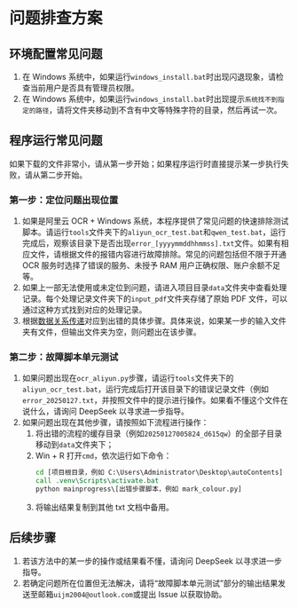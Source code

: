 # 问题排查方案

## 环境配置常见问题

1. 在 Windows 系统中，如果运行`windows_install.bat`时出现闪退现象，请检查当前用户是否具有管理员权限。
2. 在 Windows 系统中，如果运行`windows_install.bat`时出现提示`系统找不到指定的路径`，请将文件夹移动到不含有中文等特殊字符的目录，然后再试一次。

## 程序运行常见问题

如果下载的文件非常小，请从第一步开始；如果程序运行时直接提示某一步执行失败，请从第二步开始。

### 第一步：定位问题出现位置

1. 如果是阿里云 OCR + Windows 系统，本程序提供了常见问题的快速排除测试脚本。请运行`tools`文件夹下的`aliyun_ocr_test.bat`和`qwen_test.bat`，运行完成后，观察该目录下是否出现`error_[yyyymmddhhmmss].txt`文件。如果有相应文件，请根据文件的报错内容进行故障排除。常见的问题包括但不限于开通 OCR 服务时选择了错误的服务、未授予 RAM 用户正确权限、账户余额不足等。
2. 如果上一部无法使用或未定位到问题，请进入项目目录`data`文件夹中查看处理记录。每个处理记录文件夹下的`input_pdf`文件夹存储了原始 PDF 文件，可以通过这种方式找到对应的处理记录。
3. 根据[数据关系传递](./数据关系传递.svg)对应到出错的具体步骤。具体来说，如果某一步的输入文件夹有文件，但输出文件夹为空，则问题出在该步骤。

### 第二步：故障脚本单元测试

1. 如果问题出现在`ocr_aliyun.py`步骤，请运行`tools`文件夹下的`aliyun_ocr_test.bat`，运行完成后打开该目录下的错误记录文件（例如`error_20250127.txt`，并按照文件中的提示进行操作。如果看不懂这个文件在说什么，请询问 DeepSeek 以寻求进一步指导。
2. 如果问题出现在其他步骤，请按照如下流程进行操作：
    1. 将出错的流程的缓存目录（例如`20250127005824_d615qw`）的全部子目录移动到`data`文件夹下；
    2. Win + R 打开`cmd`，依次运行如下命令：
        ```cmd
        cd [项目根目录，例如 C:\Users\Administrator\Desktop\autoContents]
        call .venv\Scripts\activate.bat
        python mainprogress\[出错步骤脚本，例如 mark_colour.py]
        ```
    3. 将输出结果复制到其他 txt 文档中备用。

## 后续步骤

1. 若该方法中的某一步的操作或结果看不懂，请询问 DeepSeek 以寻求进一步指导。
2. 若确定问题所在位置但无法解决，请将“故障脚本单元测试”部分的输出结果发送至邮箱`uijm2004@outlook.com`或提出 Issue 以获取协助。